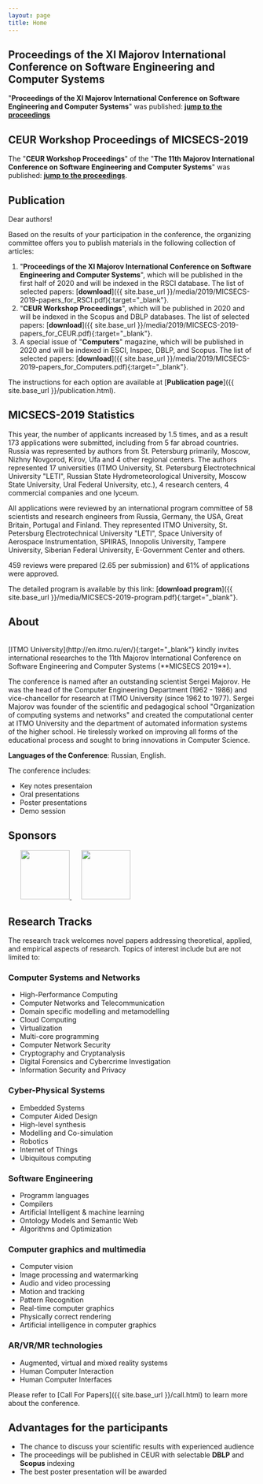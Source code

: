 ```yaml
---
layout: page
title: Home
---
```


## Proceedings of the XI Majorov International Conference on Software Engineering and Computer Systems

"**Proceedings of the XI Majorov International Conference on Software Engineering and Computer Systems**" was published: [**jump to the proceedings**](https://yadi.sk/i/oxgngpMBn1LgUw)

## CEUR Workshop Proceedings of MICSECS-2019

The "**CEUR Workshop Proceedings**" of the "**The 11th Majorov International Conference on Software Engineering and Computer Systems**" was published: [**jump to the proceedings**](http://ceur-ws.org/Vol-2590/).

## Publication

Dear authors!

Based on the results of your participation in the conference, the organizing committee offers you to publish materials in the following collection of articles:

1. "**Proceedings of the XI Majorov International Conference on Software Engineering and Computer Systems**", which will be published in the first half of 2020 and will be indexed in the RSCI database. The list of selected papers: [**download**]({{ site.base_url }}/media/2019/MICSECS-2019-papers_for_RSCI.pdf){:target="_blank"}.
2. "**CEUR Workshop Proceedings**", which will be published in 2020 and will be indexed in the Scopus and DBLP databases. The list of selected papers: [**download**]({{ site.base_url }}/media/2019/MICSECS-2019-papers_for_CEUR.pdf){:target="_blank"}.
3. A special issue of "**Computers**" magazine, which will be published in 2020 and will be indexed in ESCI, Inspec, DBLP, and Scopus. The list of selected papers: [**download**]({{ site.base_url }}/media/2019/MICSECS-2019-papers_for_Computers.pdf){:target="_blank"}.

The instructions for each option are available at [**Publication page**]({{ site.base_url }}/publication.html).

## MICSECS-2019 Statistics

This year, the number of applicants increased by 1.5 times, and as a result 173 applications were submitted, including from 5 far abroad countries.
Russia was represented by authors from St. Petersburg primarily, Moscow, Nizhny Novgorod, Kirov, Ufa and 4 other regional centers.
The authors represented 17 universities (ITMO University, St. Petersburg Electrotechnical University "LETI", Russian State Hydrometeorological University, Moscow State University, Ural Federal University, etc.), 4 research centers, 4 commercial companies and one lyceum.

All applications were reviewed by an international program committee of 58 scientists and research engineers from Russia, Germany, the USA, Great Britain, Portugal and Finland. They represented ITMO University, St. Petersburg Electrotechnical University "LETI", Space University of Aerospace Instrumentation, SPIIRAS, Innopolis University, Tampere University, Siberian Federal University, E-Government Center and others.

459 reviews were prepared (2.65 per submission) and 61% of applications were approved.

The detailed program is available by this link: [**download program**]({{ site.base_url }}/media/MICSECS-2019-program.pdf){:target="_blank"}.

## About 

<!-- <div >
      <img src="{{ site.base_url }}/img/itmo.jpeg">
</div> -->

<br>
[ITMO University](http://en.itmo.ru/en/){:target="_blank"} kindly invites international researches to the 11th Majorov International Conference on Software Engineering and Computer Systems (**MICSECS 2019**).

The conference is named after an outstanding scientist Sergei Majorov. He was the head of the Computer Engineering Department (1962 - 1986) and vice-chancellor for research at ITMO University (since 1962 to 1977). Sergei Majorov was founder of the scientific and pedagogical school  "Organization of computing systems and networks" and created the computational center at ITMO University and the department of automated information systems of the higher school. He tirelessly worked on improving all forms of the educational process and sought to bring innovations in Computer Science.

**Languages of the Conference**: Russian, English.

The conference includes:

* Key notes presentaion
* Oral presentations
* Poster presentations
* Demo session

## Sponsors

<div >
      <a href="https://en.itmo.ru/" target="_blank">
            <img style="height:100px; margin-left:5%;" src="{{ site.base_url }}/img/itmo_logo_horiz_white_en.png"> 
      </a> 
      <a href="https://speechpro.com/" target="_blank">
            <img style="height:100px; margin-left:20px;" src="{{ site.base_url }}/img/crt.png">
      </a>
</div>

## Research Tracks

The research track welcomes novel papers addressing theoretical, applied, and empirical aspects of research. Topics of interest include but are not limited to:

### **Computer Systems and Networks**

* High-Performance Computing
* Computer Networks and Telecommunication
* Domain specific modelling and metamodelling
* Cloud Computing
* Virtualization
* Multi-core programming
* Computer Network Security
* Cryptography and Cryptanalysis
* Digital Forensics and Cybercrime Investigation
* Information Security and Privacy

### **Cyber-Physical Systems**

* Embedded Systems
* Computer Aided Design
* High-level synthesis
* Modelling and Co-simulation
* Robotics
* Internet of Things
* Ubiquitous computing

### **Software Engineering**

* Programm languages
* Compilers
* Artificial Intelligent & machine learning
* Ontology Models and Semantic Web
* Algorithms and Optimization

### **Computer graphics and multimedia**

* Computer vision
* Image processing and watermarking
* Audio and video processing
* Motion and tracking
* Pattern Recognition
* Real-time computer graphics
* Physically correct rendering
* Artificial intelligence in computer graphics

### **AR/VR/MR technologies**
* Augmented, virtual and mixed reality systems
* Human Computer Interaction
* Human Computer Interfaces

Please refer to [Call For Papers]({{ site.base_url }}/call.html) to learn more about the conference.

## Advantages for the participants

* The chance to discuss your scientific results with experienced audience
* The proceedings will be published in CEUR with selectable **DBLP** and **Scopus** indexing
* The best poster presentation will be awarded
